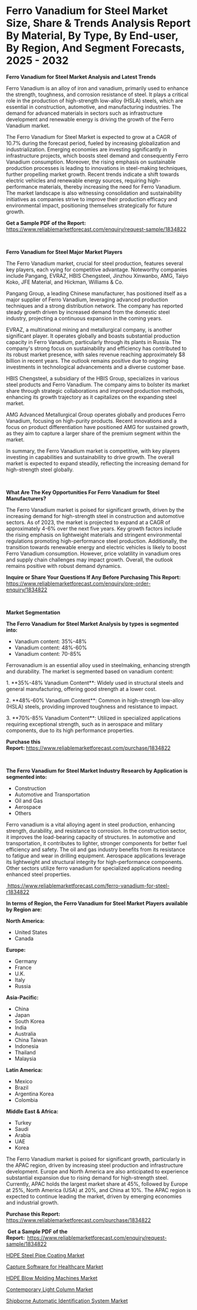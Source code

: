 <p><h1>Ferro Vanadium for Steel Market Size, Share & Trends Analysis Report By Material, By Type, By End-user, By Region, And Segment Forecasts, 2025 - 2032</h1></p><p><strong>Ferro Vanadium for Steel Market Analysis and Latest Trends</strong></p>
<p><p>Ferro Vanadium is an alloy of iron and vanadium, primarily used to enhance the strength, toughness, and corrosion resistance of steel. It plays a critical role in the production of high-strength low-alloy (HSLA) steels, which are essential in construction, automotive, and manufacturing industries. The demand for advanced materials in sectors such as infrastructure development and renewable energy is driving the growth of the Ferro Vanadium market.</p><p>The Ferro Vanadium for Steel Market is expected to grow at a CAGR of 10.7% during the forecast period, fueled by increasing globalization and industrialization. Emerging economies are investing significantly in infrastructure projects, which boosts steel demand and consequently Ferro Vanadium consumption. Moreover, the rising emphasis on sustainable production processes is leading to innovations in steel-making techniques, further propelling market growth. Recent trends indicate a shift towards electric vehicles and renewable energy sources, requiring high-performance materials, thereby increasing the need for Ferro Vanadium. The market landscape is also witnessing consolidation and sustainability initiatives as companies strive to improve their production efficacy and environmental impact, positioning themselves strategically for future growth.</p></p>
<p><strong>Get a Sample PDF of the Report:&nbsp;</strong> <a href="https://www.reliablemarketforecast.com/enquiry/request-sample/1834822?utm_campaign=1897&utm_medium=2&utm_source=Github&utm_content=ia&utm_term=26032025&utm_id=ferro-vanadium-for-steel">https://www.reliablemarketforecast.com/enquiry/request-sample/1834822</a></p>
<p>&nbsp;</p>
<p><strong>Ferro Vanadium for Steel Major Market Players</strong></p>
<p><p>The Ferro Vanadium market, crucial for steel production, features several key players, each vying for competitive advantage. Noteworthy companies include Pangang, EVRAZ, HBIS Chengsteel, Jinzhou Xinwanbo, AMG, Taiyo Koko, JFE Material, and Hickman, Williams & Co.</p><p>Pangang Group, a leading Chinese manufacturer, has positioned itself as a major supplier of Ferro Vanadium, leveraging advanced production techniques and a strong distribution network. The company has reported steady growth driven by increased demand from the domestic steel industry, projecting a continuous expansion in the coming years.</p><p>EVRAZ, a multinational mining and metallurgical company, is another significant player. It operates globally and boasts substantial production capacity in Ferro Vanadium, particularly through its plants in Russia. The company's strong focus on sustainability and efficiency has contributed to its robust market presence, with sales revenue reaching approximately $8 billion in recent years. The outlook remains positive due to ongoing investments in technological advancements and a diverse customer base.</p><p>HBIS Chengsteel, a subsidiary of the HBIS Group, specializes in various steel products and Ferro Vanadium. The company aims to bolster its market share through strategic collaborations and improved production methods, enhancing its growth trajectory as it capitalizes on the expanding steel market.</p><p>AMG Advanced Metallurgical Group operates globally and produces Ferro Vanadium, focusing on high-purity products. Recent innovations and a focus on product differentiation have positioned AMG for sustained growth, as they aim to capture a larger share of the premium segment within the market.</p><p>In summary, the Ferro Vanadium market is competitive, with key players investing in capabilities and sustainability to drive growth. The overall market is expected to expand steadily, reflecting the increasing demand for high-strength steel globally.</p></p>
<p>&nbsp;</p>
<p><strong>What Are The Key Opportunities For Ferro Vanadium for Steel Manufacturers?</strong></p>
<p><p>The Ferro Vanadium market is poised for significant growth, driven by the increasing demand for high-strength steel in construction and automotive sectors. As of 2023, the market is projected to expand at a CAGR of approximately 4-6% over the next five years. Key growth factors include the rising emphasis on lightweight materials and stringent environmental regulations promoting high-performance steel production. Additionally, the transition towards renewable energy and electric vehicles is likely to boost Ferro Vanadium consumption. However, price volatility in vanadium ores and supply chain challenges may impact growth. Overall, the outlook remains positive with robust demand dynamics.</p></p>
<p><strong>Inquire or Share Your Questions If Any Before Purchasing This Report:</strong> <a href="https://www.reliablemarketforecast.com/enquiry/pre-order-enquiry/1834822?utm_campaign=1897&utm_medium=2&utm_source=Github&utm_content=ia&utm_term=26032025&utm_id=ferro-vanadium-for-steel">https://www.reliablemarketforecast.com/enquiry/pre-order-enquiry/1834822</a></p>
<p>&nbsp;</p>
<p><strong>Market Segmentation</strong></p>
<p><strong>The Ferro Vanadium for Steel Market Analysis by types is segmented into:</strong></p>
<p><ul><li>Vanadium content: 35%-48%</li><li>Vanadium content: 48%-60%</li><li>Vanadium content: 70-85%</li></ul></p>
<p><p>Ferrovanadium is an essential alloy used in steelmaking, enhancing strength and durability. The market is segmented based on vanadium content: </p><p>1. **35%-48% Vanadium Content**: Widely used in structural steels and general manufacturing, offering good strength at a lower cost.</p><p>   </p><p>2. **48%-60% Vanadium Content**: Common in high-strength low-alloy (HSLA) steels, providing improved toughness and resistance to impact.</p><p>3. **70%-85% Vanadium Content**: Utilized in specialized applications requiring exceptional strength, such as in aerospace and military components, due to its high performance properties.</p></p>
<p><strong>Purchase this Report:&nbsp;</strong><a href="https://www.reliablemarketforecast.com/purchase/1834822?utm_campaign=1897&utm_medium=2&utm_source=Github&utm_content=ia&utm_term=26032025&utm_id=ferro-vanadium-for-steel">https://www.reliablemarketforecast.com/purchase/1834822</a></p>
<p>&nbsp;</p>
<p><strong>The Ferro Vanadium for Steel Market Industry Research by Application is segmented into:</strong></p>
<p><ul><li>Construction</li><li>Automotive and Transportation</li><li>Oil and Gas</li><li>Aerospace</li><li>Others</li></ul></p>
<p><p>Ferro vanadium is a vital alloying agent in steel production, enhancing strength, durability, and resistance to corrosion. In the construction sector, it improves the load-bearing capacity of structures. In automotive and transportation, it contributes to lighter, stronger components for better fuel efficiency and safety. The oil and gas industry benefits from its resistance to fatigue and wear in drilling equipment. Aerospace applications leverage its lightweight and structural integrity for high-performance components. Other sectors utilize ferro vanadium for specialized applications needing enhanced steel properties.</p></p>
<p><a href="https://www.reliablemarketforecast.com/ferro-vanadium-for-steel-r1834822?utm_campaign=1897&utm_medium=2&utm_source=Github&utm_content=ia&utm_term=26032025&utm_id=ferro-vanadium-for-steel">&nbsp;https://www.reliablemarketforecast.com/ferro-vanadium-for-steel-r1834822</a></p>
<p><strong>In terms of Region, the Ferro Vanadium for Steel Market Players available by Region are:</strong></p>
<p>
    <p> <strong> North America: </strong>
        <ul>
            <li>United States</li>
            <li>Canada</li>
        </ul>
        </p> 
    <p> <strong> Europe: </strong>
        <ul>
            <li>Germany</li>
            <li>France</li>
            <li>U.K.</li>
            <li>Italy</li>
            <li>Russia</li>
        </ul>
        </p> 
    <p> <strong> Asia-Pacific: </strong>
        <ul>
            <li>China</li>
            <li>Japan</li>
            <li>South Korea</li>
            <li>India</li>
            <li>Australia</li>
            <li>China Taiwan</li>
            <li>Indonesia</li>
            <li>Thailand</li>
            <li>Malaysia</li>
        </ul>
        </p> 
    <p> <strong> Latin America: </strong>
        <ul>
            <li>Mexico</li>
            <li>Brazil</li>
            <li>Argentina Korea</li>
            <li>Colombia</li>
        </ul>
        </p> 
    <p> <strong> Middle East & Africa: </strong>
        <ul>
            <li>Turkey</li>
            <li>Saudi</li>
            <li>Arabia</li>
            <li>UAE</li>
            <li>Korea</li>
        </ul>
    </p>
    </p>
<p><p>The Ferro Vanadium market is poised for significant growth, particularly in the APAC region, driven by increasing steel production and infrastructure development. Europe and North America are also anticipated to experience substantial expansion due to rising demand for high-strength steel. Currently, APAC holds the largest market share at 45%, followed by Europe at 25%, North America (USA) at 20%, and China at 10%. The APAC region is expected to continue leading the market, driven by emerging economies and industrial growth.</p></p>
<p><strong>Purchase this Report: </strong><a href="https://www.reliablemarketforecast.com/purchase/1834822?utm_campaign=1897&utm_medium=2&utm_source=Github&utm_content=ia&utm_term=26032025&utm_id=ferro-vanadium-for-steel">https://www.reliablemarketforecast.com/purchase/1834822</a></p>
<p>&nbsp;<strong>Get a Sample PDF of the Report:&nbsp;&nbsp;</strong><a href="https://www.reliablemarketforecast.com/enquiry/request-sample/1834822?utm_campaign=1897&utm_medium=2&utm_source=Github&utm_content=ia&utm_term=26032025&utm_id=ferro-vanadium-for-steel">https://www.reliablemarketforecast.com/enquiry/request-sample/1834822</a></p>
<p><strong></strong></p>
<p><p><a href="https://github.com/moroesarta/Market-Research-Report-List-1/blob/main/hdpe-steel-pipe-coating-market.md?utm_campaign=1897&utm_medium=2&utm_source=Github&utm_content=ia&utm_term=26032025&utm_id=ferro-vanadium-for-steel">HDPE Steel Pipe Coating Market</a></p><p><a href="https://github.com/delcirodda4f/Market-Research-Report-List-1/blob/main/capture-software-for-healthcare-market.md?utm_campaign=1897&utm_medium=2&utm_source=Github&utm_content=ia&utm_term=26032025&utm_id=ferro-vanadium-for-steel">Capture Software for Healthcare Market</a></p><p><a href="https://github.com/sadaandilou/Market-Research-Report-List-1/blob/main/hdpe-blow-molding-machines-market.md?utm_campaign=1897&utm_medium=2&utm_source=Github&utm_content=ia&utm_term=26032025&utm_id=ferro-vanadium-for-steel">HDPE Blow Molding Machines Market</a></p><p><a href="https://github.com/seherlouize/Market-Research-Report-List-1/blob/main/contemporary-light-column-market.md?utm_campaign=1897&utm_medium=2&utm_source=Github&utm_content=ia&utm_term=26032025&utm_id=ferro-vanadium-for-steel">Contemporary Light Column Market</a></p><p><a href="https://github.com/szaszgrychkq/Market-Research-Report-List-1/blob/main/shipborne-automatic-identification-system-market.md?utm_campaign=1897&utm_medium=2&utm_source=Github&utm_content=ia&utm_term=26032025&utm_id=ferro-vanadium-for-steel">Shipborne Automatic Identification System Market</a></p></p>